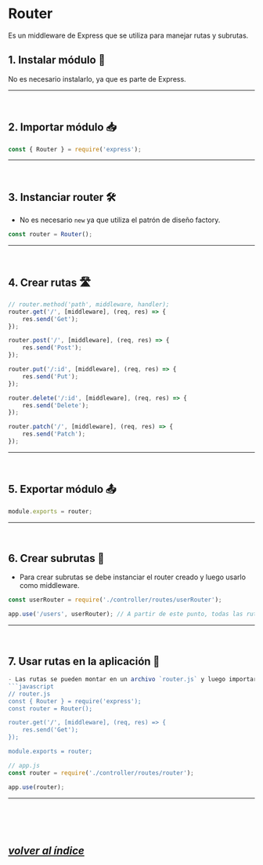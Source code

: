 # Router
Es un middleware de Express que se utiliza para manejar rutas y subrutas.

## 1. Instalar módulo 🔧
No es necesario instalarlo, ya que es parte de Express.

---
<br>

## 2. Importar módulo 📥
```javascript
const { Router } = require('express');
```
---
<br>

## 3. Instanciar router 🛠️
- No es necesario `new` ya que utiliza el patrón de diseño factory.
```javascript
const router = Router();
```
---
<br>

## 4. Crear rutas 🛣️
```javascript
// router.method('path', middleware, handler);
router.get('/', [middleware], (req, res) => {
    res.send('Get');
});

router.post('/', [middleware], (req, res) => {
    res.send('Post');
});

router.put('/:id', [middleware], (req, res) => {
    res.send('Put');
});

router.delete('/:id', [middleware], (req, res) => {
    res.send('Delete');
});

router.patch('/', [middleware], (req, res) => {
    res.send('Patch');
});
```
---
<br>

## 5. Exportar módulo 📤
```javascript
module.exports = router;
```
---
<br>

## 6. Crear subrutas 🚧
- Para crear subrutas se debe instanciar el router creado y luego usarlo como middleware.
```javascript
const userRouter = require('./controller/routes/userRouter');

app.use('/users', userRouter); // A partir de este punto, todas las rutas de userRouter tendrán como prefijo '/users'.
```
---
<br>

## 7. Usar rutas en la aplicación 🚀
```javascript
- Las rutas se pueden montar en un archivo `router.js` y luego importarlo en `app.js`.
```javascript
// router.js
const { Router } = require('express');
const router = Router();

router.get('/', [middleware], (req, res) => {
    res.send('Get');
});

module.exports = router;
```

```javascript	
// app.js
const router = require('./controller/routes/router');

app.use(router);
```
---
<br><br><br>

## *[volver al índice](../../../index.md)*